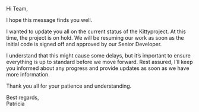 Hi Team,

I hope this message finds you well.

I wanted to update you all on the current status of the Kittyproject. At this time, the project is on hold. We will be resuming our work as soon as the initial code is signed off and approved by our Senior Developer.

I understand that this might cause some delays, but it’s important to ensure everything is up to standard before we move forward. Rest assured, I’ll keep you informed about any progress and provide updates as soon as we have more information.

Thank you all for your patience and understanding.

Best regards,  
Patricia 
